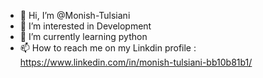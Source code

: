 - 👋 Hi, I’m @Monish-Tulsiani
- 👀 I’m interested in Development
- 🌱 I’m currently learning python
- 📫 How to reach me on my Linkdin profile :   https://www.linkedin.com/in/monish-tulsiani-bb10b81b1/

<!---
Monish-Tulsiani/Monish-Tulsiani is a ✨ special ✨ repository because its `README.md` (this file) appears on your GitHub profile.
You can click the Preview link to take a look at your changes.
--->
